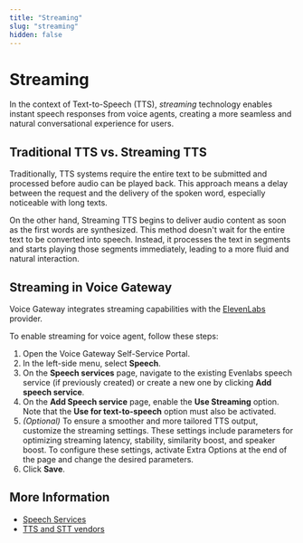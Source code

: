 ```yaml
---
title: "Streaming"
slug: "streaming"
hidden: false
---
```


# Streaming

In the context of Text-to-Speech (TTS), _streaming_ technology enables instant speech responses from voice agents, creating a more seamless and natural conversational experience for users.

## Traditional TTS vs. Streaming TTS

Traditionally, TTS systems require the entire text to be submitted and processed before audio can be played back.
This approach means a delay between the request and the delivery of the spoken word,
especially noticeable with long texts.

On the other hand, Streaming TTS begins to deliver audio content as soon as the first words are synthesized. This method doesn't wait for the entire text to be converted into speech. Instead, it processes the text in segments and starts playing those segments immediately, leading to a more fluid and natural interaction.

## Streaming in Voice Gateway

Voice Gateway integrates streaming capabilities with the [ElevenLabs](https://elevenlabs.io/) provider.

To enable streaming for voice agent, follow these steps:

1. Open the Voice Gateway Self-Service Portal.
2. In the left-side menu, select **Speech**.
3. On the **Speech services** page, navigate to the existing Evenlabs speech service (if previously created) or create a new one by clicking **Add speech service**.
4. On the **Add Speech service** page, enable the **Use Streaming** option. Note that the **Use for text-to-speech** option must also be activated.
5. _(Optional)_ To ensure a smoother and more tailored TTS output, customize the streaming settings. These settings include parameters for optimizing streaming latency, stability, similarity boost, and speaker boost. To configure these settings, activate Extra Options at the end of the page and change the desired parameters.
6. Click **Save**.

## More Information

- [Speech Services](speech-services.md)
- [TTS and STT vendors](../references/tts-and-stt-vendors.md)